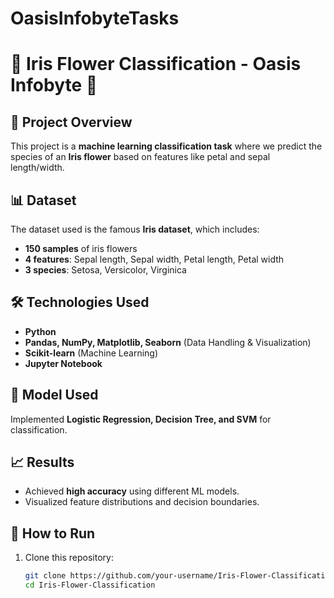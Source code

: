 # OasisInfobyteTasks
# 🌸 Iris Flower Classification - Oasis Infobyte 🌸  

## 📌 Project Overview  
This project is a **machine learning classification task** where we predict the species of an **Iris flower** based on features like petal and sepal length/width.  

## 📊 Dataset  
The dataset used is the famous **Iris dataset**, which includes:  
- **150 samples** of iris flowers  
- **4 features**: Sepal length, Sepal width, Petal length, Petal width  
- **3 species**: Setosa, Versicolor, Virginica  

## 🛠️ Technologies Used  
- **Python**  
- **Pandas, NumPy, Matplotlib, Seaborn** (Data Handling & Visualization)  
- **Scikit-learn** (Machine Learning)  
- **Jupyter Notebook**  

## 🚀 Model Used  
Implemented **Logistic Regression, Decision Tree, and SVM** for classification.  

## 📈 Results  
- Achieved **high accuracy** using different ML models.  
- Visualized feature distributions and decision boundaries.  

## 📂 How to Run  
1. Clone this repository:  
   ```bash
   git clone https://github.com/your-username/Iris-Flower-Classification.git
   cd Iris-Flower-Classification
